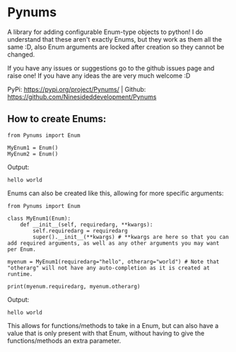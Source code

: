 # Pynums
A library for adding configurable Enum-type objects to python!
I do understand that these aren't exactly Enums, but they work as them all the same :D, also Enum arguments are locked after creation so they cannot be changed.

If you have any issues or suggestions go to the github issues page and raise one! If you have any ideas the are very much welcome :D

PyPi: https://pypi.org/project/Pynums/ | Github: https://github.com/Ninesideddevelopment/Pynums

## How to create Enums:
    from Pynums import Enum
    
    MyEnum1 = Enum()
    MyEnum2 = Enum()
    
Output:

    hello world

Enums can also be created like this, allowing for more specific arguments:

    from Pynums import Enum
    
    class MyEnum1(Enum):
        def __init__(self, requiredarg, **kwargs):
            self.requiredarg = requiredarg
            super().__init__(**kwargs) # **kwargs are here so that you can add required arguments, as well as any other arguments you may want per Enum.
    
    myenum = MyEnum1(requiredarg="hello", otherarg="world") # Note that "otherarg" will not have any auto-completion as it is created at runtime.
    
    print(myenum.requiredarg, myenum.otherarg)

Output:

    hello world

This allows for functions/methods to take in a Enum, but can also have a value that is only present with that Enum, without having to give the functions/methods an extra parameter.
